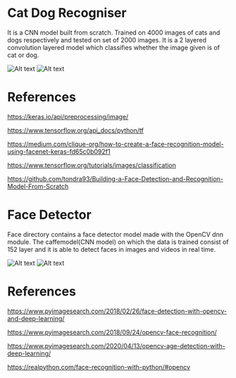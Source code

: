 # Cat Dog Recogniser

It is a CNN model built from scratch. Trained on 4000 images of cats and dogs respectively and tested on set of 2000 images. It is a 2 layered convolution layered model
which classifies whether the image given is of cat or dog.

![Alt text](https://github.com/RAWXDIVYANSH/face_recognition_security_system/blob/main/dataset/single_prediction/cat_or_dog_1.jpg?raw=true
)
![Alt text](https://github.com/RAWXDIVYANSH/face_recognition_security_system/blob/main/dataset/single_prediction/cat_or_dog_2.jpg?raw=true
)

# References

https://keras.io/api/preprocessing/image/ 

https://www.tensorflow.org/api_docs/python/tf

https://medium.com/clique-org/how-to-create-a-face-recognition-model-using-facenet-keras-fd65c0b092f1

https://www.tensorflow.org/tutorials/images/classification

https://github.com/tondra93/Building-a-Face-Detection-and-Recognition-Model-From-Scratch


# Face Detector

Face directory contains a face detector model made with the OpenCV dnn module. The caffemodel(CNN model) on which the data is trained consist of 152 layer and it is able to detect faces in images and videos in real time.

![Alt text](https://github.com/RAWXDIVYANSH/face_recognition_security_system/blob/main/face/images/5.jpg)
![Alt text](https://github.com/RAWXDIVYANSH/face_recognition_security_system/blob/main/dataset/single_prediction/cat_or_dog_2.jpg?raw=true)


# References

https://www.pyimagesearch.com/2018/02/26/face-detection-with-opencv-and-deep-learning/

https://www.pyimagesearch.com/2018/09/24/opencv-face-recognition/

https://www.pyimagesearch.com/2020/04/13/opencv-age-detection-with-deep-learning/

https://realpython.com/face-recognition-with-python/#opencv
